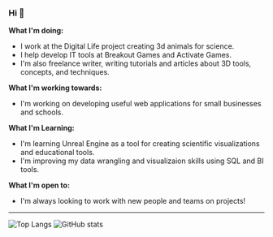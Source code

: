 ### Hi 👋

**What I'm doing:** 
- I work at the Digital Life project creating 3d animals for science.
- I help develop IT tools at Breakout Games and Activate Games.
- I'm also freelance writer, writing tutorials and articles about 3D tools, concepts, and techniques. 

**What I'm working towards:** 
- I'm working on developing useful web applications for small businesses and schools.

**What I'm Learning:**
- I'm learning Unreal Engine as a tool for creating scientific visualizations and educational tools.
- I'm improving my data wrangling and visualizaion skills using SQL and BI tools.

**What I'm open to:** 
- I'm always looking to work with new people and teams on projects!
---
![Top Langs](https://github-readme-stats.vercel.app/api/top-langs/?username=johnsonlm&layout=compact&theme=dark) ![GitHub stats](https://github-readme-stats.vercel.app/api?username=johnsonlm\&rank_icon=github&hide_title=true&theme=dark)

